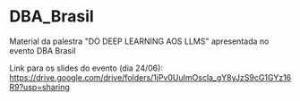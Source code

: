 # DBA_Brasil
Material da palestra "DO DEEP LEARNING AOS LLMS" apresentada no evento DBA Brasil 

Link para os slides do evento (dia 24/06): https://drive.google.com/drive/folders/1jPv0UuImOscla_gY8yJzS9cG1GYz16R9?usp=sharing
